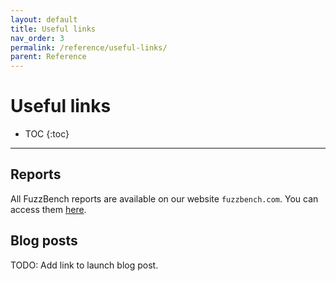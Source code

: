 ```yaml
---
layout: default
title: Useful links
nav_order: 3
permalink: /reference/useful-links/
parent: Reference
---
```


# Useful links

- TOC
{:toc}
---

## Reports

All FuzzBench reports are available on our website `fuzzbench.com`. You can
access them [here](https://www.fuzzbench.com/reports/index.html).

## Blog posts

TODO: Add link to launch blog post.

